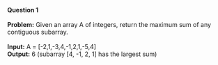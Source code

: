 **Question 1**<br />
<br />
**Problem:** Given an array A of integers, return the maximum sum of any contiguous subarray.<br />
<br />
**Input:** A = [-2,1,-3,4,-1,2,1,-5,4]<br />
**Output:** 6 (subarray [4, -1, 2, 1] has the largest sum)